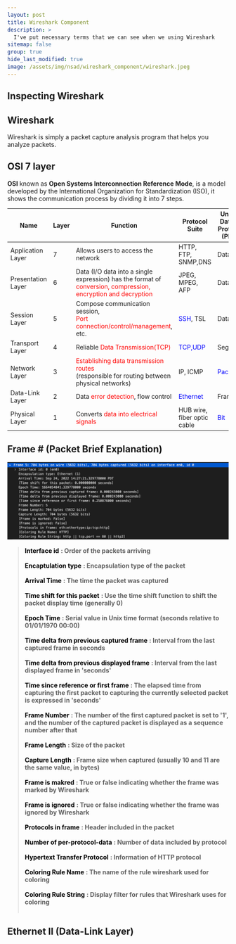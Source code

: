 ```yaml
---
layout: post
title: Wireshark Component
description: >
  I've put necessary terms that we can see when we using Wireshark
sitemap: false
group: true
hide_last_modified: true
image: /assets/img/nsad/wireshark_component/wireshark.jpeg
---
```

## Inspecting Wireshark

## Wireshark
Wireshark is simply a packet capture analysis program that helps you analyze packets.


## OSI 7 layer 
**OSI** known as **Open Systems Interconnection Reference Mode**, is a model developed by the International Organization for Standardization (ISO), it shows the communication process by dividing it into 7 steps.


| Name | Layer | Function | Protocol Suite | Unit of Data in Protocol (PDU) |
|------|-------|----------|----------------|--------------------------------|
|Application Layer|7|Allows users to access the network|HTTP, FTP, SNMP,DNS|Data
|Presentation Layer|6|Data (I/O data into a single expression) has the format of <span style="color:red">conversion, compression, encryption and decryption</span>|JPEG, MPEG, AFP|Data
|Session Layer|5|Compose communication session,<br/> <span style="color:red">Port connection/control/management</span>, etc.| <span style="color:blue">SSH</span>, TSL|Data
|Transport Layer|4|Reliable <span style="color:red">Data Transmission(TCP)</span>|<span style="color:blue">TCP,UDP</span>|Segment
|Network Layer|3|<span style="color:red">Establishing data transmission routes</span><br/>(responsible for routing between physical networks)|IP, ICMP|<span style="color:blue">Packet</span>
|Data-Link Layer|2|Data <span style="color:red">error detection</span>, flow control|<span style="color:blue">Ethernet</span>|Frame
|Physical Layer|1|Converts <span style="color:red">data into electrical signals</span>|HUB wire, fiber optic cable|<span style="color:blue">Bit</span>


## Frame # (Packet Brief Explanation)
![Frame](/assets/img/nsad/wireshark_component/frame.png "Frame")
> **<span style="color:black">Interface id</span>** 
**: Order of the packets arriving<br/><br/>**
> **<span style="color:black">Encaptulation type</span>** 
**: Encapsulation type of the packet<br/><br/>**
> **<span style="color:black">Arrival Time</span>** 
**: The time the packet was captured<br/><br/>**
> **<span style="color:black">Time shift for this packet</span>** 
**: Use the time shift function to shift the packet display time (generally 0)<br/><br/>**
> **<span style="color:black">Epoch Time</span>** 
**: Serial value in Unix time format (seconds relative to 01/01/1970 00:00)<br/><br/>** 
> **<span style="color:black">Time delta from previous captured frame</span>**
**: Interval from the last captured frame in seconds<br/><br/>**
> **<span style="color:black">Time delta from previous displayed frame</span>**
**: Interval from the last displayed frame in 'seconds'<br/><br/>**
> **<span style="color:black">Time since reference or first frame</span>**
**: The elapsed time from capturing the first packet to capturing the currently selected packet is expressed in 'seconds'<br/><br/>**
> **<span style="color:black">Frame Number</span>**
**: The number of the first captured packet is set to '1', and the number of the captured packet is displayed as a sequence number after that<br/><br/>**
> **<span style="color:black">Frame Length</span>**
**: Size of the packet<br/><br/>**
> **<span style="color:black">Capture Length</span>**
**: Frame size when captured (usually 10 and 11 are the same value, in bytes)<br/><br/>**
> **<span style="color:black">Frame is makred</span>**
**: True or false indicating whether the frame was marked by Wireshark<br/><br/>**
> **<span style="color:black">Frame is ignored</span>**
**: True or false indicating whether the frame was ignored by Wireshark<br/><br/>**
> **<span style="color:black">Protocols in frame</span>**
**: Header included in the packet<br/><br/>**
> **<span style="color:black">Number of per-protocol-data</span>**
**: Number of data included by protocol<br/><br/>**
> **<span style="color:black">Hypertext Transfer Protocol</span>**
**: Information of HTTP protocol<br/><br/>**
> **<span style="color:black">Coloring Rule Name</span>**
**: The name of the rule wireshark used for coloring<br/><br/>**
> **<span style="color:black">Coloring Rule String</span>**
**: Display filter for rules that Wireshark uses for coloring<br/><br/>**

## Ethernet II (Data-Link Layer)
